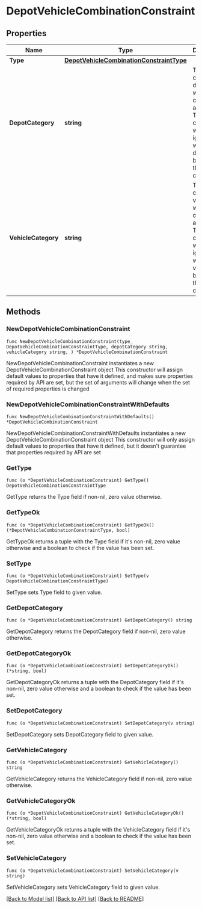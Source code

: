 # DepotVehicleCombinationConstraint

## Properties

Name | Type | Description | Notes
------------ | ------------- | ------------- | -------------
**Type** | [**DepotVehicleCombinationConstraintType**](DepotVehicleCombinationConstraintType.md) |  | 
**DepotCategory** | **string** | The category of depots to which the constraint applies. The constraint will be ignored when no depot belongs to this category. | 
**VehicleCategory** | **string** | The category of vehicles to which the constraint applies. The constraint will be ignored when no vehicle belongs to this category. | 

## Methods

### NewDepotVehicleCombinationConstraint

`func NewDepotVehicleCombinationConstraint(type_ DepotVehicleCombinationConstraintType, depotCategory string, vehicleCategory string, ) *DepotVehicleCombinationConstraint`

NewDepotVehicleCombinationConstraint instantiates a new DepotVehicleCombinationConstraint object
This constructor will assign default values to properties that have it defined,
and makes sure properties required by API are set, but the set of arguments
will change when the set of required properties is changed

### NewDepotVehicleCombinationConstraintWithDefaults

`func NewDepotVehicleCombinationConstraintWithDefaults() *DepotVehicleCombinationConstraint`

NewDepotVehicleCombinationConstraintWithDefaults instantiates a new DepotVehicleCombinationConstraint object
This constructor will only assign default values to properties that have it defined,
but it doesn't guarantee that properties required by API are set

### GetType

`func (o *DepotVehicleCombinationConstraint) GetType() DepotVehicleCombinationConstraintType`

GetType returns the Type field if non-nil, zero value otherwise.

### GetTypeOk

`func (o *DepotVehicleCombinationConstraint) GetTypeOk() (*DepotVehicleCombinationConstraintType, bool)`

GetTypeOk returns a tuple with the Type field if it's non-nil, zero value otherwise
and a boolean to check if the value has been set.

### SetType

`func (o *DepotVehicleCombinationConstraint) SetType(v DepotVehicleCombinationConstraintType)`

SetType sets Type field to given value.


### GetDepotCategory

`func (o *DepotVehicleCombinationConstraint) GetDepotCategory() string`

GetDepotCategory returns the DepotCategory field if non-nil, zero value otherwise.

### GetDepotCategoryOk

`func (o *DepotVehicleCombinationConstraint) GetDepotCategoryOk() (*string, bool)`

GetDepotCategoryOk returns a tuple with the DepotCategory field if it's non-nil, zero value otherwise
and a boolean to check if the value has been set.

### SetDepotCategory

`func (o *DepotVehicleCombinationConstraint) SetDepotCategory(v string)`

SetDepotCategory sets DepotCategory field to given value.


### GetVehicleCategory

`func (o *DepotVehicleCombinationConstraint) GetVehicleCategory() string`

GetVehicleCategory returns the VehicleCategory field if non-nil, zero value otherwise.

### GetVehicleCategoryOk

`func (o *DepotVehicleCombinationConstraint) GetVehicleCategoryOk() (*string, bool)`

GetVehicleCategoryOk returns a tuple with the VehicleCategory field if it's non-nil, zero value otherwise
and a boolean to check if the value has been set.

### SetVehicleCategory

`func (o *DepotVehicleCombinationConstraint) SetVehicleCategory(v string)`

SetVehicleCategory sets VehicleCategory field to given value.



[[Back to Model list]](../README.md#documentation-for-models) [[Back to API list]](../README.md#documentation-for-api-endpoints) [[Back to README]](../README.md)


